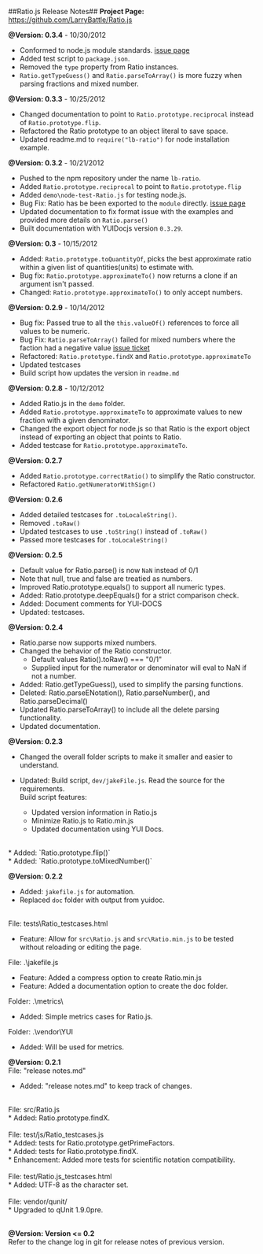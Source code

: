 ##Ratio.js Release Notes##
__Project Page:__ <https://github.com/LarryBattle/Ratio.js>  <br/>

__@Version: 0.3.4__ - 10/30/2012<br/>
- Conformed to node.js module standards. [issue page](https://github.com/LarryBattle/Ratio.js/issues/14)<br/>
- Added test script to `package.json`.<br/>
- Removed the `type` property from Ratio instances.<br/>
- `Ratio.getTypeGuess()` and `Ratio.parseToArray()` is more fuzzy when parsing fractions and mixed number.

__@Version: 0.3.3__  - 10/25/2012 <br/>
- Changed documentation to point to `Ratio.prototype.reciprocal` instead of `Ratio.prototype.flip`.
- Refactored the Ratio prototype to an object literal to save space.
- Updated readme.md to `require("lb-ratio")` for node installation example.

__@Version: 0.3.2__  - 10/21/2012 <br/>
- Pushed to the npm repository under the name `lb-ratio`.<br/>
- Added `Ratio.prototype.reciprocal` to point to `Ratio.prototype.flip`<br/>
- Added `demo\node-test-Ratio.js` for testing node.js.<br/>
- Bug Fix: Ratio has be been exported to the `module` directly. [issue page](https://github.com/shesek/Ratio.js/commit/67312b7feed98474960198cbfa693e699c3e4530)<br/>
- Updated documentation to fix format issue with the examples and provided more details on `Ratio.parse()`<br/>
- Built documentation with YUIDocjs version `0.3.29`.<br/>

__@Version: 0.3__  - 10/15/2012 <br/>
* Added: `Ratio.prototype.toQuantityOf`, picks the best approximate ratio within a given list of quantities(units) to estimate with.
* Bug fix: `Ratio.prototype.approximateTo()` now returns a clone if an argument isn't passed.
* Changed: `Ratio.prototype.approximateTo()` to only accept numbers.

__@Version: 0.2.9__  - 10/14/2012 <br/>
* Bug fix: Passed true to all the `this.valueOf()` references to force all values to be numeric.<br/>
* Bug Fix: `Ratio.parseToArray()` failed for mixed numbers where the faction had a negative value [issue ticket](https://github.com/LarryBattle/Ratio.js/issues/10)<br/>
* Refactored: `Ratio.prototype.findX` and `Ratio.prototype.approximateTo`<br/>
* Updated testcases<br/>
* Build script how updates the version in `readme.md`

__@Version: 0.2.8__ - 10/12/2012<br/>
* Added Ratio.js in the `demo` folder.<br/>
* Added `Ratio.prototype.approximateTo` to approximate values to new fraction with a given denominator.<br/>
* Changed the export object for node.js so that Ratio is the export object instead of exporting an object that points to Ratio.<br/>
* Added testcase for `Ratio.prototype.approximateTo`.<br/>

__@Version: 0.2.7__ <br/>
* Added `Ratio.prototype.correctRatio()` to simplify the Ratio constructor.<br/>
* Refactored `Ratio.getNumeratorWithSign()`<br/>

__@Version: 0.2.6__ <br/>
* Added detailed testcases for `.toLocaleString()`.<br/>
* Removed `.toRaw()`<br/>
* Updated testcases to use `.toString()` instead of `.toRaw()`<br/>
* Passed more testcases for `.toLocaleString()`<br/>

__@Version: 0.2.5__ <br/>
* Default value for Ratio.parse() is now `NaN` instead of 0/1<br/>
* Note that null, true and false are treatied as numbers.<br/>
* Improved Ratio.prototype.equals() to support all numeric types.<br/>
* Added: Ratio.prototype.deepEquals() for a strict comparison check.<br/>
* Added: Document comments for YUI-DOCS<br/>
* Updated: testcases.<br/>

__@Version: 0.2.4__ <br/>
* Ratio.parse now supports mixed numbers. <br/>
* Changed the behavior of the Ratio constructor.<br/>
	- Default values Ratio().toRaw() === "0/1"<br/>
	- Supplied input for the numerator or denominator will eval to NaN if not a number.
* Added: Ratio.getTypeGuess(), used to simplify the parsing functions.<br/>
* Deleted: Ratio.parseENotation(), Ratio.parseNumber(), and Ratio.parseDecimal()<br/>
* Updated Ratio.parseToArray() to include all the delete parsing functionality.<br/>
* Updated documentation.<br/>

__@Version: 0.2.3__ <br/>
* Changed the overall folder scripts to make it smaller and easier to understand.<br/>
* Updated: Build script, `dev/jakeFile.js`. Read the source for the requirements.<br/>
	Build script features:
	
	- Updated version information in Ratio.js
	- Minimize Ratio.js to Ratio.min.js
	- Updated documentation using YUI Docs.
<br/>
* Added: `Ratio.prototype.flip()`<br/>
* Added: `Ratio.prototype.toMixedNumber()`<br/>

__@Version: 0.2.2__ <br/>
* Added: `jakefile.js` for automation. <br/>
* Replaced `doc` folder with output from yuidoc. <br/> <br/>

File: tests\Ratio_testcases.html <br/>
* Feature: Allow for `src\Ratio.js` and `src\Ratio.min.js` to be tested without reloading or editing the page. <br/>

File: .\jakefile.js <br/>
* Feature: Added a compress option to create Ratio.min.js <br/>
* Feature: Added a documentation option to create the doc folder. <br/>

Folder: .\metrics\ <br/>
* Added: Simple metrics cases for Ratio.js. <br/>

Folder: .\vendor\YUI <br/>
* Added: Will be used for metrics. <br/>

__@Version: 0.2.1__ <br/>
File: "release notes.md" <br/>
* Added: "release notes.md" to keep track of changes. <br/>
 <br/>
File: src/Ratio.js <br/>
* Added: Ratio.prototype.findX. <br/> <br/>
File: test/js/Ratio_testcases.js <br/>
* Added: tests for Ratio.prototype.getPrimeFactors. <br/>
* Added: tests for Ratio.prototype.findX. <br/>
* Enhancement: Added more tests for scientific notation compatibility. <br/>
 <br/>
File: test/Ratio.js_testcases.html <br/>
* Added: UTF-8 as the character set. <br/>
 <br/>
File: vendor/qunit/ <br/>
* Upgraded to qUnit 1.9.0pre. <br/>
 <br/>

__@Version: Version <= 0.2__ <br/>
Refer to the change log in git for release notes of previous version. <br/>